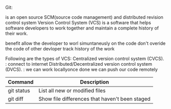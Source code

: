 Git:

is an open source SCM(source code management) and distributed revision control system
Version Control System (VCS) is a software that helps software developers to work together and maintain a complete history of their work.

benefit
allow the developer to worl simuntaneusly on the code
don't overide the code of other devloper
track history of the work

Following are the types of VCS:
Centralized version control system (CVCS). : connect to internet
Distributed/Decentralized version control system (DVCS). : we can work locallyonce done we can push our code remotely


| Command | Description |
| --- | --- |
| git status | List all new or modified files |
| git diff | Show file differences that haven't been staged |
